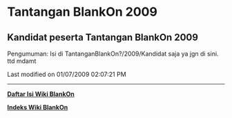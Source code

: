 # Tantangan BlankOn 2009
## Kandidat peserta Tantangan BlankOn 2009

Pengumuman:
Isi di TantanganBlankOn?/2009/Kandidat saja ya jgn di sini. ttd mdamt

Last modified on 01/07/2009 02:07:21 PM

 
---
[**Daftar Isi Wiki BlankOn**](/DaftarIsi/README.md)
 
[**Indeks Wiki BlankOn**](/Indeks.md)
